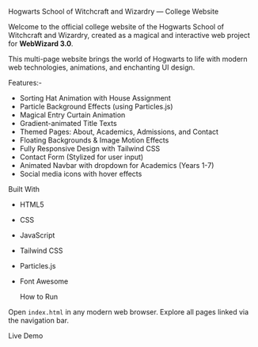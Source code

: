 Hogwarts School of Witchcraft and Wizardry — College Website

Welcome to the official college website of the Hogwarts School of Witchcraft and Wizardry, created as a magical and interactive web project for **WebWizard 3.0**.

This multi-page website brings the world of Hogwarts to life with modern web technologies, animations, and enchanting UI design.

Features:-

-  Sorting Hat Animation with House Assignment
-  Particle Background Effects (using Particles.js)
-  Magical Entry Curtain Animation
-  Gradient-animated Title Texts
-  Themed Pages: About, Academics, Admissions, and Contact
-  Floating Backgrounds & Image Motion Effects
-  Fully Responsive Design with Tailwind CSS
-  Contact Form (Stylized for user input)
-  Animated Navbar with dropdown for Academics (Years 1-7)
-  Social media icons with hover effects

  Built With

- HTML5
- CSS
- JavaScript
- Tailwind CSS
- Particles.js
- Font Awesome

  How to Run

Open `index.html` in any modern web browser.
Explore all pages linked via the navigation bar.


Live Demo
